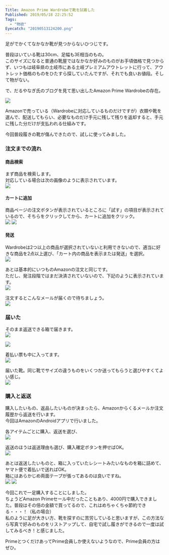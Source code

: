 ```yaml
---
Title: Amazon Prime Wardrobeで靴を試着した
Published: 2019/05/18 22:25:52
Tags:
  - "物欲"
Eyecatch: "20190513124200.png"
---
```

足がでかくてなかなか靴が見つからないひつじです。  

普段はいている靴は30cm、足幅も3E相当のもの。  
このサイズになると普通の靴屋ではなかなか好みのものがお手頃価格で見つからず、いつもは岐阜県の土岐市にある土岐プレミアムアウトレットに行って、アウトレット価格のものをひたすら探していたんですが、それでも良いお値段。そして物がない。  

で、だるやなぎ氏のブログを見て思い出したAmazon Prime Wardrobeの存在。  
<?# OEmbed "https://blog.daruyanagi.jp/entry/2019/03/30/012232" /?>

![](20190513124200.png) 

Amazonで売っている（Wardrobeに対応しているものだけですが）衣類や靴を選んで、配送してもらい、必要なものだけ手元に残して残りを返却すると、手元に残した分だけが支払われる仕組みです。  

今回普段履きの靴が傷んできたので、試しに使ってみました。  



### 注文までの流れ  
####  商品検索  
まず商品を検索します。  
対応している場合は次の画像のように表示されています。  
![](20190513124734.png) 

####  カートに追加 
商品ページの注文ボタンが表示されているところに「試す」の項目が表示されているので、そちらをクリックしてから、カートに追加をクリック。    
![](20190513124847.png) 
![](20190513124942.png) 

####  発送 
Wardrobeは2つ以上の商品が選択されていないと利用できないので、適当に好きな商品を2点以上選び、「カート内の商品を表示または発送」を選択。  
![](20190513124221.png) 

あとは基本的にいつものAmazonの注文と同じです。  
ただし、発注段階ではまだ決済されていないので、下記のように表示されています。  
![](20190513124312.png) 

注文するとこんなメールが届くので待ちましょう。  
![](20190513125957.png) 

### 届いた  

そのまま返送できる箱で届きます。  
![](20190518215807.jpg) 

![](20190518220033.jpg) 

着払い票も中に入ってます。  
![](20190518220252.jpg) 

届いた靴。同じ靴でサイズの違うものをいくつか送ってもらうと選びやすくてよい感じ。  
![](20190518220320.jpg) 

### 購入と返送  

購入したいもの、返品したいものが決まったら、Amazonからくるメールか注文履歴から返送を行います。  
今回はAmazonのAndroidアプリで行いました。  

各アイテムごとに購入、返送を選び、  
![](20190518220330.jpg) 


返送のほうは返送理由も選び、購入確定ボタンを押せばOK。  
![](20190518220335.jpg) 

あとは返送したいものと、箱に入っていたレシートみたいなものを箱に詰めて、ヤマト便で着払いで送ればOK。  
箱にはあらかじめ両面テープが張ってあるのは良いですね。  
![](20190518220018.jpg) 
![](20190518220024.jpg) 


今回これで一足購入することにしました。  
ちょうどAmazon Primeセール中だったこともあり、4000円で購入できました。普段はその倍の金額で買ってるので、これはめちゃくちゃ節約できる・・・！（私の場合）  
私のように足が大きい方、靴を探すのに苦労していると思いますが、この方法なら写真で好みのものをリストアップして、自宅で試し履きができるので一度は試してみるべき！と感じました。  

PrimeとつくだけあってPrime会員しか使えないようなので、Prime会員の方はぜひ。  





